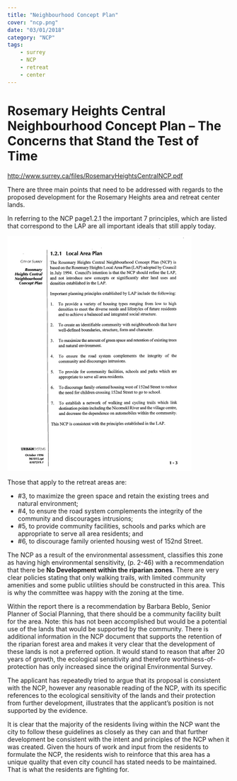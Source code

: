 ```yaml
---
title: "Neighbourhood Concept Plan"
cover: "ncp.png"
date: "03/01/2018"
category: "NCP"
tags:
    - surrey
    - NCP
    - retreat
    - center
---
```

# Rosemary Heights Central Neighbourhood Concept Plan – The Concerns that Stand the Test of Time

http://www.surrey.ca/files/RosemaryHeightsCentralNCP.pdf

There are three main points that need to be addressed with regards to the proposed development for the Rosemary Heights area and retreat center lands.

In referring to the NCP page1.2.1 the important 7 principles, which are listed that correspond to the LAP are all important ideals that still apply today.

![Local Area Plan](lap.png "Local Area Plan")

Those that apply to the retreat areas are:

* #3, to maximize the green space and retain the existing trees and natural environment;
* #4, to ensure the road system complements the integrity of the community and discourages intrusions;
* #5, to provide community facilities, schools and parks which are appropriate to serve all area residents; and
* #6, to discourage family oriented housing west of 152nd Street.

The NCP as a result of the environmental assessment, classifies this zone as having high environmental sensitivity, (p. 2-46) with a recommendation that there be **No Development within the riparian zones**. There are very clear policies stating that only walking trails, with limited community amenities and some public utilities should be constructed in this area. This is why the committee was happy with the zoning at the time.

Within the report there is a recommendation by Barbara Beblo, Senior Planner of Social Planning, that there should be a community facility built for the area. Note: this has not been accomplished but would be a potential use of the lands that would be supported by the community.
There is additional information in the NCP document that supports the retention of the riparian forest area and makes it very clear that the development of these lands is not a preferred option. It would stand to reason that after 20 years of growth, the ecological sensitivity and therefore worthiness-of-protection has only increased since the original Environmental Survey.

The applicant has repeatedly tried to argue that its proposal is consistent with the NCP, however any reasonable reading of the NCP, with its specific references to the ecological sensitivity of the lands and their protection from further development, illustrates that the applicant’s position is not supported by the evidence.

It is clear that the majority of the residents living within the NCP want the city to follow these guidelines as closely as they can and that further development be consistent with the intent and principles of the NCP when it was created. Given the hours of work and input from the residents to formulate the NCP, the residents wish to reinforce that this area has a unique quality that even city council has stated needs to be maintained. That is what the residents are fighting for.
